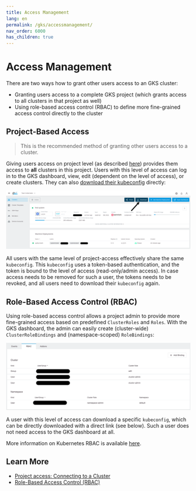 ```yaml
---
title: Access Management
lang: en
permalink: /gks/accessmanagement/
nav_order: 6000
has_children: true
---
```

# Access Management

There are two ways how to grant other users access to an GKS cluster:

* Granting users access to a complete GKS project (which grants access to all clusters in that project as well)
* Using role-based access control (RBAC) to define more fine-grained access control directly to the cluster

## Project-Based Access

> This is the recommended method of granting other users access to a cluster.

Giving users access on project level (as described [here](/gks/managingprojects/creatingaproject)) provides them access to **all** clusters in this project. Users with this level of access can log in to the GKS dashboard, view, edit (dependent on the level of access), or create clusters. They can also [download their kubeconfig](connectingtoacluster/) directly:

![Download kubeconfig](download_kubeconfig.png)

All users with the same level of project-access effectively share the same `kubeconfig`. This `kubeconfig` uses a token-based authentication, and the token is bound to the level of access (read-only/admin access). In case access needs to be removed for such a user, the tokens needs to be revoked, and all users need to download their `kubeconfig` again.

## Role-Based Access Control (RBAC)

Using role-based access control allows a project admin to provide more fine-grained access based on predefined `ClusterRoles` and `Roles`. With the GKS dashboard, the admin can easily create (cluster-wide) `ClusterRoleBindings` and (namespace-scoped) `RoleBindings`:

![RBAC option](rbac.png)

A user with this level of access can download a specific `kubeconfig`, which can be directly downloaded with a direct link (see below). Such a user does not need access to the GKS dashboard at all.

More information on Kubernetes RBAC is available [here](https://kubernetes.io/docs/reference/access-authn-authz/rbac/).

## Learn More

* [Project access: Connecting to a Cluster](/gks/accessmanagement/connectingtoacluster/)
* [Role-Based Access Control (RBAC)](/gks/accessmanagement/usingrbac/)
